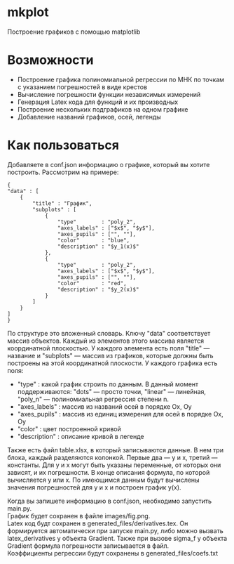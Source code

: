 # mkplot
Построение графиков с помощью matplotlib

# Возможности
- Построение графика полиномиальной регрессии по МНК по точкам с указанием погрешностей в виде крестов
- Вычисление погрешности функции независимых измерений
- Генерация Latex кода для функций и их производных
- Построение нескольких подграфиков на одном графике
- Добавление названий графиков, осей, легенды

# Как пользоваться
Добавляете в conf.json информацию о графике, который вы хотите построить. Рассмотрим на примере:

    {
    "data" : [
        {
            "title" : "График",
            "subplots" : [
                {
                    "type"        : "poly_2",
                    "axes_labels" : ["$x$", "$y$"],
                    "axes_pupils" : ["", ""],
                    "color"       : "blue",
                    "description" : "$y_1(x)$"
                },
                {
                    "type"        : "poly_2",
                    "axes_labels" : ["$x$", "$y$"],
                    "axes_pupils" : ["", ""],
                    "color"       : "red",
                    "description" : "$y_2(x)$"
                }
            ]
        }
    ]
    }

По структуре это вложенный словарь. Ключу "data" соответствует массив объектов. Каждый из элементов этого массива является координатной плоскостью.
У каждого элемента есть поля "title" &mdash; название и "subplots" &mdash; массив из графиков, которые должны быть построены на этой координатной плоскости.
У каждого графика есть поля:
- "type" : какой график строить по данным. В данный момент поддерживаются: "dots" &mdash; просто точки, "linear" &mdash; линейная, "poly_n" &mdash; полиномиальная регрессия степени n.
- "axes_labels" : массив из названий осей в порядке Ox, Oy
- "axes_pupils" : массив из единиц измерения для осей в порядке Ox, Oy
- "color" : цвет построенной кривой
- "description" : описание кривой в легенде

Также есть файл table.xlsx, в который записываются данные. В нем три блока, каждый разделяются колонкой. Первые два &mdash; y и x, третий &mdash; константы. Для y и x могут быть указаны переменные, от которых они зависят, и их погрешности. В конце описания формула, по которой вычисляется y или x. По имеющимся данным будут вычислены значения погрешностей для y и x и построен график y(x).

Когда вы запишете информацию в conf.json, необходимо запустить main.py. \
График будет сохранен в файле images/fig.png. \
Latex код будт сохранен в generated_files/derivatives.tex. Он формируется автоматически при запуске main.py, либо можно вызвать latex_derivatives у объекта Gradient. Также при вызове sigma_f у объекта Gradient формула погрешности записывается в файл.\
Коэффициенты регрессии будут сохранены в generated_files/coefs.txt
